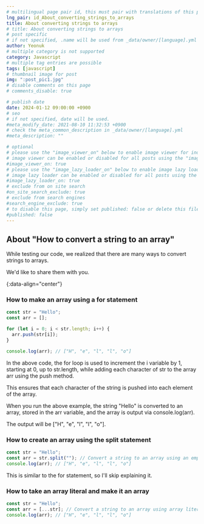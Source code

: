 ```yaml
---
# multilingual page pair id, this must pair with translations of this page. (This name must be unique)
lng_pair: id_About_converting_strings_to_arrays
title: About converting strings to arrays
# title: About converting strings to arrays
# post specific
# if not specified, .name will be used from _data/owner/[language].yml
author: Yeonuk
# multiple category is not supported
category: Javascript
# multiple tag entries are possible
tags: [javascript]
# thumbnail image for post
img: ":post_pic1.jpg"
# disable comments on this page
# comments_disable: true

# publish date
date: 2024-01-12 09:00:00 +0900
# seo
# if not specified, date will be used.
#meta_modify_date: 2021-08-10 11:32:53 +0900
# check the meta_common_description in _data/owner/[language].yml
#meta_description: ""

# optional
# please use the "image_viewer_on" below to enable image viewer for individual pages or posts (_posts/ or [language]/_posts folders).
# image viewer can be enabled or disabled for all posts using the "image_viewer_posts: true" setting in _data/conf/main.yml.
#image_viewer_on: true
# please use the "image_lazy_loader_on" below to enable image lazy loader for individual pages or posts (_posts/ or [language]/_posts folders).
# image lazy loader can be enabled or disabled for all posts using the "image_lazy_loader_posts: true" setting in _data/conf/main.yml.
#image_lazy_loader_on: true
# exclude from on site search
#on_site_search_exclude: true
# exclude from search engines
#search_engine_exclude: true
# to disable this page, simply set published: false or delete this file
#published: false
---
```


<!-- outline-start -->

## About "How to convert a string to an array"

While testing our code, we realized that there are many ways to convert strings to arrays.

We'd like to share them with you.

{:data-align="center"}

<!-- outline-end -->

### How to make an array using a for statement

```javascript
const str = "Hello";
const arr = [];

for (let i = 0; i < str.length; i++) {
  arr.push(str[i]);
}

console.log(arr); // ["H", "e", "l", "l", "o"]
```

In the above code, the for loop is used to increment the i variable by 1, starting at 0, up to str.length, while adding each character of str to the array arr using the push method.

This ensures that each character of the string is pushed into each element of the array.

When you run the above example, the string "Hello" is converted to an array, stored in the arr variable, and the array is output via console.log(arr).

The output will be ["H", "e", "l", "l", "o"].

### How to create an array using the split statement

```javascript
const str = "Hello";
const arr = str.split(""); // Convert a string to an array using an empty string as a separator
console.log(arr); // ["H", "e", "l", "l", "o"]
```

This is similar to the for statement, so I'll skip explaining it.

### How to take an array literal and make it an array

```javascript
const str = "Hello";
const arr = [...str]; // Convert a string to an array using array literals
console.log(arr); // ["H", "e", "l", "l", "o"]
```
